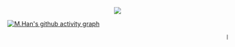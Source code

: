  <div width="100%" align="center">
  <img  src="http://github-profile-summary-cards.vercel.app/api/cards/profile-details?username=muslumhanozturk&theme=transparent"/>
</div>


 [![M.Han's github activity graph](https://github-readme-activity-graph.vercel.app/graph?username=muslumhanozturk&bg_color=0d1117&color=708090&line=139ae1&point=ffffff&area=true&hide_border=true)](https://github.com/muslumhanozturk/)


<marquee>Ben bir DevOps Mühendisiyim. Aynı zamanda AWS bulut mimarıyım. 1 yıllık bir tecrübem var.</marquee>
